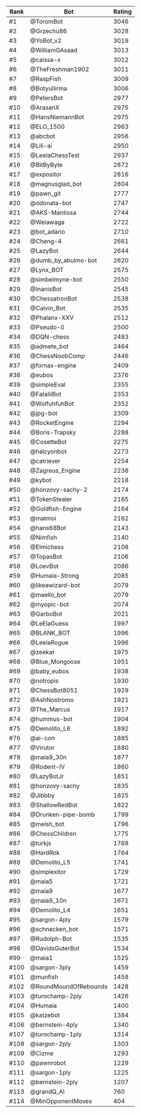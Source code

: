 Rank|Bot|Rating
---|---|---
#1|@ToromBot|3046
#2|@Grzechu86|3028
#3|@YoBot_v2|3019
#4|@WilliamGAsaad|3013
#5|@caissa-x|3012
#6|@TheFreshman1902|3011
#7|@RaspFish|3009
#8|@Botyuliirma|3006
#9|@PetersBot|2977
#10|@ArasanX|2975
#11|@HansNiemannBot|2975
#12|@ELO_1500|2963
#13|@abcbot|2956
#14|@Lili-ai|2950
#15|@LeelaChessTest|2937
#16|@BitByByte|2872
#17|@expositor|2816
#18|@magnusglad_bot|2804
#19|@pawn_git|2777
#20|@odonata-bot|2747
#21|@AKS-Mantissa|2744
#22|@Weiawaga|2722
#23|@bot_adario|2710
#24|@Cheng-4|2661
#25|@LazyBot|2644
#26|@dumb_by_abulmo-bot|2620
#27|@Lynx_BOT|2575
#28|@simbelmyne-bot|2550
#29|@InanisBot|2545
#30|@ChessatronBot|2538
#31|@Calvin_Bot|2535
#32|@Phalanx-XXV|2512
#33|@Pseudo-0|2500
#34|@DQN-chess|2483
#35|@admete_bot|2464
#36|@ChessNoobComp|2446
#37|@fornax-engine|2409
#38|@eubos|2376
#39|@simpleEval|2355
#40|@FataliiBot|2353
#41|@WolfuhfuhBot|2352
#42|@jpg-bot|2309
#43|@RocketEngine|2294
#44|@Boris-Trapsky|2288
#45|@CosetteBot|2275
#46|@halcyonbot|2273
#47|@catriever|2254
#48|@Zagreus_Engine|2238
#49|@kybot|2218
#50|@honzovy-sachy-2|2174
#51|@TokenStealer|2165
#52|@Goldfish-Engine|2164
#53|@matmoi|2162
#54|@hans68Bot|2143
#55|@Nimfish|2140
#56|@Elmichess|2108
#57|@TopasBot|2106
#58|@LoevBot|2086
#59|@Humaia-Strong|2085
#60|@likeawizard-bot|2079
#61|@maello_bot|2079
#62|@myopic-bot|2074
#63|@GarboBot|2021
#64|@LeElaGuess|1997
#65|@BLANK_BOT|1996
#66|@LeelaRogue|1996
#67|@zeekat|1975
#68|@Blue_Mongoose|1951
#69|@baby_eubos|1938
#70|@notropis|1930
#71|@ChessBot8051|1929
#72|@AshNostromo|1921
#73|@The_Marcus|1917
#74|@hummus-bot|1904
#75|@Demolito_L6|1892
#76|@ai-con|1885
#77|@Virutor|1880
#78|@maia9_30n|1877
#79|@Rodent-IV|1860
#80|@LazyBotJr|1851
#81|@honzovy-sachy|1835
#82|@Jibbby|1825
#83|@ShallowRedBot|1822
#84|@Drunken-pipe-bomb|1799
#85|@melsh_bot|1796
#86|@ChessChildren|1775
#87|@turkjs|1768
#88|@HardRok|1764
#89|@Demolito_L5|1741
#90|@simplexitor|1729
#91|@maia5|1721
#92|@maia9|1677
#93|@maia9_10n|1671
#94|@Demolito_L4|1651
#95|@sargon-4ply|1579
#96|@schnecken_bot|1571
#97|@Rudolph-Bot|1535
#98|@DavidsGuterBot|1534
#99|@maia1|1525
#100|@sargon-3ply|1459
#101|@munfish|1458
#102|@RoundMoundOfRebounds|1428
#103|@turochamp-2ply|1426
#104|@Humaia|1400
#105|@katzebot|1384
#106|@bernstein-4ply|1340
#107|@turochamp-1ply|1314
#108|@sargon-2ply|1303
#109|@Cizme|1293
#110|@pawnrobot|1229
#111|@sargon-1ply|1225
#112|@bernstein-2ply|1207
#113|@grandQ_AI|760
#114|@MinOpponentMoves|404
